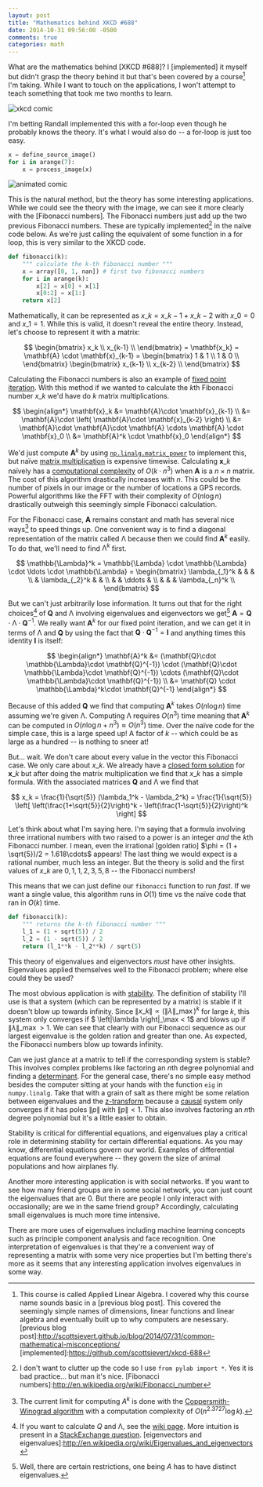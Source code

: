 ```yaml
---
layout: post
title: "Mathematics behind XKCD #688"
date: 2014-10-31 09:56:00 -0500
comments: true
categories: math
---
```


What are the mathematics behind [XKCD #688]? I [implemented] it myself but didn't grasp the theory behind it but that's been covered by a course[^course] I'm taking. While I want to touch on the applications, I won't attempt to teach something that took me two months to learn.

<!--More-->

![xkcd comic](http://imgs.xkcd.com/comics/self_description.png)

I'm betting Randall implemented this with a for-loop even though he probably knows the theory. It's what I would also do -- a for-loop is just too easy.

```python
x = define_source_image()
for i in arange(7):
    x = process_image(x)
```

![animated comic](https://github.com/scottsievert/xkcd-688/raw/master/out.gif)

This is the natural method, but the theory has some interesting applications. While we could see the theory with the image, we can see it more clearly with the [Fibonacci numbers]. The Fibonacci numbers just add up the two previous Fibonacci numbers. These are typically implemented[^code] in the naïve code below. As we're just calling the equivalent of some function in a for loop, this is very similar to the XKCD code.

```python
def fibonacci(k):
    """ calculate the k-th fibonacci number """
    x = array([0, 1, nan]) # first two fibonacci numbers
    for i in arange(k):
        x[2] = x[0] + x[1]
        x[0:2] = x[1:]
    return x[2]
```

Mathematically, it can be represented as $x\_k = x\_{k-1} + x\_{k-2}$ with $x\_0 = 0$ and $x\_1 = 1$. While this is valid, it doesn't reveal the entire theory. Instead, let's choose to represent it with a matrix:

$$
    \begin{bmatrix}
    x_k \\
    x_{k-1} \\
    \end{bmatrix}
    =
    \mathbf{x_k}
    =
    \mathbf{A} \cdot \mathbf{x}_{k-1}
    =
    \begin{bmatrix}
    1 & 1 \\
    1 & 0 \\
    \end{bmatrix}
    \begin{bmatrix}
    x_{k-1} \\
    x_{k-2} \\
    \end{bmatrix}
$$

Calculating the Fibonacci numbers is also an example of [fixed point iteration]. With this method if we wanted to calculate the $k$th Fibonacci number $x\_k$ we'd have do $k$ matrix multiplications. 

$$
    \begin{align*}
    \mathbf{x}_k &= \mathbf{A}\cdot \mathbf{x}_{k-1} \\ 
    &= \mathbf{A}\cdot \left( \mathbf{A}\cdot \mathbf{x}_{k-2} \right) \\
    &= \mathbf{A}\cdot \mathbf{A}\cdot \mathbf{A} \cdots \mathbf{A} \cdot \mathbf{x}_0 \\
    &= \mathbf{A}^k \cdot \mathbf{x}_0
    \end{align*}
$$

We'd just compute $\mathbf{A}^k$ by using [`np.linalg.matrix_power`][matrix_power] to implement this, but naïve [matrix multiplication] is expensive timewise. Calculating $\mathbf{x}\_k$ naïvely has a [computational complexity] of $O(k\cdot n^3)$ when $\mathbf{A}$ is a $n \times n$ matrix. The cost of this algorithm drastically increases with $n$. This could be the number of pixels in our image or the number of locations a GPS records. Powerful algorithms like the FFT with their complexity of $O(n \log n)$ drastically outweigh this seemingly simple Fibonacci calculation.

[matrix_power]:http://docs.scipy.org/doc/numpy/reference/generated/numpy.linalg.matrix_power.html

For the Fibonacci case, $\mathbf{A}$ remains constant and math has several nice ways[^other] to speed things up. One convenient way is to find a diagonal representation of the matrix called $\mathbb{\Lambda}$ because then we could find $\mathbf{A}^k$ easily. To do that, we'll need to find $\mathbb{\mathbb{\Lambda}}^k$ first. 

[^other]:The current limit for computing $A^k$ is done with the [Coppersmith-Winograd algorithm](http://en.wikipedia.org/wiki/Coppersmith–Winograd_algorithm) with a computation complexity of $O(n^{2.3727}\log k)$.

$$
    \mathbb{\Lambda}^k = 
    \mathbb{\Lambda} \cdot \mathbb{\Lambda} \cdot \ldots \cdot \mathbb{\Lambda} =
     \begin{bmatrix}
       \lambda_{_1}^k    &                &        &                \\
                         & \lambda_{_2}^k &        &                \\
                         &                & \ddots &                \\
                         &                &        & \lambda_{_n}^k \\
     \end{bmatrix}
$$

But we can't just arbitrarily lose information. It turns out that for the right choices[^calculate] of $\mathbf{Q}$ and $\mathbb{\Lambda}$ involving eigenvalues and eigenvectors we get[^limit] $\mathbf{A} = \mathbf{Q} \cdot\mathbb{\Lambda}\cdot \mathbf{Q}^{-1}$. We really want $\mathbf{A}^k$ for our fixed point iteration, and we can get it in terms of $\mathbb{\Lambda}$ and $\mathbf{Q}$ by using the fact that $\mathbf{Q}\cdot\mathbf{Q}^{-1} = \mathbf{I}$ and anything times this identity $\mathbf{I}$ is itself:

$$
    \begin{align*}
    \mathbf{A}^k &= (\mathbf{Q}\cdot \mathbb{\Lambda}\cdot \mathbf{Q}^{-1}) \cdot (\mathbf{Q}\cdot \mathbb{\Lambda}\cdot \mathbf{Q}^{-1}) \cdots (\mathbf{Q}\cdot \mathbb{\Lambda}\cdot \mathbf{Q}^{-1}) \\
    &= \mathbf{Q} \cdot \mathbb{\Lambda}^k\cdot \mathbf{Q}^{-1}
    \end{align*}
$$ 

Because of this added $\mathbf{Q}$ we find that computing $\mathbf{A}^k$ takes $O(n\log n)$ time assuming we're given  $\mathbb{\Lambda}$. Computing $\mathbb{\Lambda}$ requires $O(n^3)$ time meaning that $\mathbf{A}^k$ can be computed in $O(n\log n + n^3) \approx O(n^3)$ time. Over the naïve code for the simple case, this is a large speed up! A factor of $k$ -- which could be as large as a hundred -- is nothing to sneer at!

But... wait. We don't care about every value in the vector this Fibonacci case. We only care about $x\_k$. We already have a [closed form solution] for $\mathbf{x}\_k$ but after doing the matrix multiplication we find that $x\_k$ has a simple formula. With the associated matrices $\mathbf{Q}$ and $\mathbb{\Lambda}$ we find that

$$
x_k = \frac{1}{\sqrt{5}} (\lambda_1^k - \lambda_2^k) = 
\frac{1}{\sqrt{5}} \left[
    \left(\frac{1+\sqrt{5}}{2}\right)^k - \left(\frac{1-\sqrt{5}}{2}\right)^k
\right]
$$

Let's think about what I'm saying here. I'm saying that a formula involving three irrational numbers with two raised to a power is an integer *and* the $k$th Fibonacci number. I mean, even the irrational [golden ratio] $\phi = (1 + \sqrt{5})/2 = 1.618\cdots$ appears! The last thing we would expect is a rational number, much less an integer. But the theory is solid and the first values of $x\_k$ are $0, 1, 1, 2, 3, 5, 8$ -- the Fibonacci numbers!

This means that we can just define our `fibonacci` function to run *fast*. If we want a single value, this algorithm runs in $O(1)$ time vs the naïve code that ran in $O(k)$ time. 

```python
def fibonacci(k):
    """ returns the k-th fibonacci number """
    l_1 = (1 + sqrt(5)) / 2
    l_2 = (1 - sqrt(5)) / 2
    return (l_1**k - l_2**k) / sqrt(5)
```

This theory of eigenvalues and eigenvectors *must* have other insights. Eigenvalues applied themselves well to the Fibonacci problem; where else could they be used? 

The most obvious application is with [stability]. The definition of stability I'll use is that a system (which can be represented by a matrix) is stable if it doesn't blow up towards infinity. Since $\left\|x\_k\right\| \propto \left(\left\|\lambda\right\|\_\max\right)^k$ for large $k$, this system only converges if $ \left\|\lambda \right\|\_\max < 1$ and blows up if $\left\| \lambda \right\|\_\max > 1$. We can see that clearly with our Fibonacci sequence as our largest eigenvalue is the golden ration and greater than one. As expected, the Fibonacci numbers blow up towards infinity.

Can we just glance at a matrix to tell if the corresponding system is stable? This involves complex problems like factoring an $n$th degree polynomial and finding a [determinant]. For the general case, there's no simple easy method besides the computer sitting at your hands with the function `eig` in `numpy.linalg`. Take that with a grain of salt as there might be some relation between eigenvalues and the [z-transform] because a [causal] system only converges if it has poles $\left\|p\right\|$ with $\left\|p\right\| < 1$. This also involves factoring an $n$th degree polynomial but it's a little easier to obtain.

Stability is critical for differential equations, and eigenvalues play a critical role in determining stability for certain differential equations. As you may know, differential equations govern our world. Examples of differential equations are found everywhere -- they govern the size of animal populations and how airplanes fly.

Another more interesting application is with social networks. If you want to see how many friend groups are in some social network, you can just count the eigenvalues that are 0. But there are people I only interact with occasionally; are we in the same friend group? Accordingly, calculating small eigenvalues is much more time intensive.

There are more uses of eigenvalues including machine learning concepts such as principle component analysis and face recognition. One interpretation of eigenvalues is that they're a convenient way of representing a matrix with some very nice properties but I'm betting there's more as it seems that any interesting application involves eigenvalues in some way.

[closed form solution]:https://en.wikipedia.org/wiki/Closed-form_expression
[StackExchange question]:http://math.stackexchange.com/questions/36815/a-simple-explanation-of-eigenvectors-and-eigenvalues-with-big-picture-ideas-of
[determinant]:https://en.wikipedia.org/wiki/Determinant
[causal]:https://en.wikipedia.org/wiki/Causality
[z-transform]:https://en.wikipedia.org/wiki/Z-transform
[stability]:https://en.wikipedia.org/wiki/Linear_stability
[non-contractive map]:https://en.wikipedia.org/wiki/Contraction_mapping
[linear function]:https://en.wikipedia.org/wiki/Linear_function
[fixed point iteration]:https://en.wikipedia.org/wiki/Fixed_point_(mathematics)
[state vector]:https://en.wikipedia.org/wiki/State_space_representation
[mar]:https://en.wikipedia.org/wiki/Markov_chain
[matrix multiplication]:http://en.wikipedia.org/wiki/Matrix_multiplication
[FFT]:https://en.wikipedia.org/wiki/Fast_Fourier_transform
[computational complexity]:https://en.wikipedia.org/wiki/Computational_complexity_theory
[^complex]:But eigenvalues can be complex -- having $\mathbb{\Lambda}=1$ is not nearly the only case where $\|\mathbb{\Lambda}\|=1$.
[Schrödinger equation]:https://en.wikipedia.org/wiki/Schr%C3%B6dinger_equation
[Navier-Stokes equation]:https://en.wikipedia.org/wiki/Navier%E2%80%93Stokes_equations
[^theory]:If you need a primer, check out my [previous blog post].
[golden ratio]:https://en.wikipedia.org/wiki/Golden_ratio
[XKCD #688]:http://xkcd.com/688/
[^course]:This course is called Applied Linear Algebra. I covered why this course name sounds basic in a [previous blog post]. This covered the seemingly simple names of dimensions, linear functions and linear algebra and eventually built up to why computers are nesessary.
[previous blog post]:http://scottsievert.github.io/blog/2014/07/31/common-mathematical-misconceptions/
[implemented]:https://github.com/scottsievert/xkcd-688
[^code]:I don't want to clutter up the code so I use `from pylab import *`. Yes it is bad practice... but man it's nice.
[Fibonacci numbers]:http://en.wikipedia.org/wiki/Fibonacci_number
[^limit]:Well, there are certain restrictions, one being $A$ has to have distinct eigenvalues.
[^calculate]:If you want to calculate $Q$ and $\mathbb{\Lambda}$, see the [wiki page](https://en.wikipedia.org/wiki/Eigenvalues_and_eigenvectors). More intuition is present in a [StackExchange question].
[eigenvectors and eigenvalues]:http://en.wikipedia.org/wiki/Eigenvalues_and_eigenvectors

